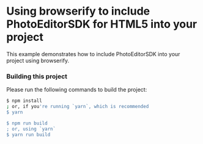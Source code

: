 # Using browserify to include PhotoEditorSDK for HTML5 into your project

This example demonstrates how to include PhotoEditorSDK into your project using browserify.

### Building this project

Please run the following commands to build the project:

```bash
$ npm install
; or, if you're running `yarn`, which is recommended
$ yarn

$ npm run build
; or, using `yarn`
$ yarn run build
```
